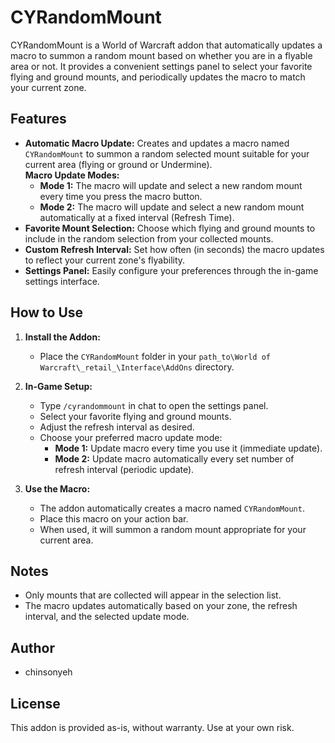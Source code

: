 # CYRandomMount

CYRandomMount is a World of Warcraft addon that automatically updates a macro to summon a random mount based on whether you are in a flyable area or not. It provides a convenient settings panel to select your favorite flying and ground mounts, and periodically updates the macro to match your current zone.

## Features

- **Automatic Macro Update:** Creates and updates a macro named `CYRandomMount` to summon a random selected mount suitable for your current area (flying or ground or Undermine).  
  **Macro Update Modes:**
   - **Mode 1:** The macro will update and select a new random mount every time you press the macro button.
   - **Mode 2:** The macro will update and select a new random mount automatically at a fixed interval (Refresh Time).
- **Favorite Mount Selection:** Choose which flying and ground mounts to include in the random selection from your collected mounts.
- **Custom Refresh Interval:** Set how often (in seconds) the macro updates to reflect your current zone's flyability.
- **Settings Panel:** Easily configure your preferences through the in-game settings interface.

## How to Use

1. **Install the Addon:**
   - Place the `CYRandomMount` folder in your `path_to\World of Warcraft\_retail_\Interface\AddOns` directory.

2. **In-Game Setup:**
   - Type `/cyrandommount` in chat to open the settings panel.
   - Select your favorite flying and ground mounts.
   - Adjust the refresh interval as desired.
   - Choose your preferred macro update mode:
     - **Mode 1:** Update macro every time you use it (immediate update).
     - **Mode 2:** Update macro automatically every set number of refresh interval (periodic update).

3. **Use the Macro:**
   - The addon automatically creates a macro named `CYRandomMount`.
   - Place this macro on your action bar.
   - When used, it will summon a random mount appropriate for your current area.

## Notes

- Only mounts that are collected will appear in the selection list.
- The macro updates automatically based on your zone, the refresh interval, and the selected update mode.

## Author

- chinsonyeh

## License

This addon is provided as-is, without warranty. Use at your own risk.
